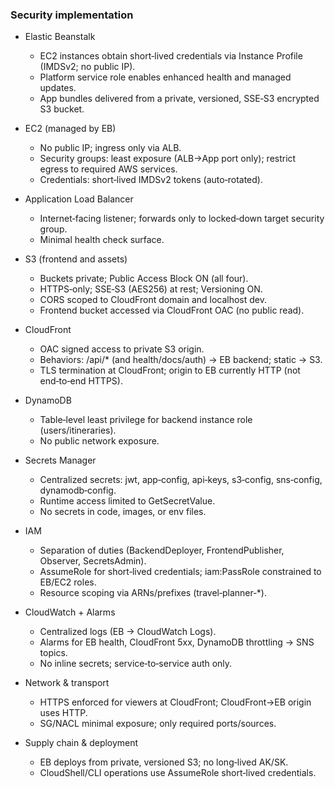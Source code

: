 ### Security implementation 

- Elastic Beanstalk
  - EC2 instances obtain short‑lived credentials via Instance Profile (IMDSv2; no public IP).
  - Platform service role enables enhanced health and managed updates.
  - App bundles delivered from a private, versioned, SSE‑S3 encrypted S3 bucket.

- EC2 (managed by EB)
  - No public IP; ingress only via ALB.
  - Security groups: least exposure (ALB→App port only); restrict egress to required AWS services.
  - Credentials: short‑lived IMDSv2 tokens (auto‑rotated).

- Application Load Balancer
  - Internet‑facing listener; forwards only to locked‑down target security group.
  - Minimal health check surface.

- S3 (frontend and assets)
  - Buckets private; Public Access Block ON (all four).
  - HTTPS‑only; SSE‑S3 (AES256) at rest; Versioning ON.
  - CORS scoped to CloudFront domain and localhost dev.
  - Frontend bucket accessed via CloudFront OAC (no public read).

- CloudFront
  - OAC signed access to private S3 origin.
  - Behaviors: /api/* (and health/docs/auth) → EB backend; static → S3.
  - TLS termination at CloudFront; origin to EB currently HTTP (not end‑to‑end HTTPS).

- DynamoDB
  - Table‑level least privilege for backend instance role (users/itineraries).
  - No public network exposure.

- Secrets Manager
  - Centralized secrets: jwt, app‑config, api‑keys, s3‑config, sns‑config, dynamodb‑config.
  - Runtime access limited to GetSecretValue.
  - No secrets in code, images, or env files.

- IAM
  - Separation of duties (BackendDeployer, FrontendPublisher, Observer, SecretsAdmin).
  - AssumeRole for short‑lived credentials; iam:PassRole constrained to EB/EC2 roles.
  - Resource scoping via ARNs/prefixes (travel‑planner‑*).

- CloudWatch + Alarms
  - Centralized logs (EB → CloudWatch Logs).
  - Alarms for EB health, CloudFront 5xx, DynamoDB throttling → SNS topics.
  - No inline secrets; service‑to‑service auth only.

- Network & transport
  - HTTPS enforced for viewers at CloudFront; CloudFront→EB origin uses HTTP.
  - SG/NACL minimal exposure; only required ports/sources.

- Supply chain & deployment
  - EB deploys from private, versioned S3; no long‑lived AK/SK.
  - CloudShell/CLI operations use AssumeRole short‑lived credentials.